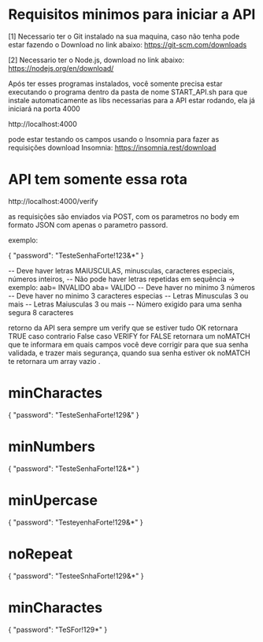 <!-- THIAGO TELES DE SOUZA - 14/01/2023 : 21:11 -->

# Requisitos minimos para iniciar a  API

[1] Necessario ter o Git instalado na sua maquina, caso não tenha pode estar fazendo o Download no link abaixo:
    https://git-scm.com/downloads

[2] Necessario ter o Node.js, download no link abaixo: 
    https://nodejs.org/en/download/

Após ter esses programas instalados, você somente precisa estar executando o programa dentro da pasta
de nome    START_API.sh   para que instale automaticamente as libs necessarias para a API estar rodando,
ela já iniciará  na porta 4000

http://localhost:4000

pode estar testando os campos usando o  Insomnia para fazer as requisições
download Insomnia:  https://insomnia.rest/download


<!-- ROTAS  -->
# API tem somente essa rota
http://localhost:4000/verify

as requisições são enviados via POST, com os parametros no body em formato JSON com apenas o parametro 
passord.

exemplo:

{
  "password": "TesteSenhaForte!123&*"
}


<!-- Exigências para validação da senha -->

-- Deve haver letras MAIUSCULAS, minusculas, caracteres especiais, números inteiros, 
-- Não pode haver letras repetidas em sequência -> exemplo:  aab= INVALIDO  aba= VALIDO
-- Deve haver no minimo 3 números
-- Deve haver no minimo 3 caracteres especias
-- Letras Minusculas 3 ou mais
-- Letras Maiusculas 3 ou mais
-- Número exigido para uma senha segura 8 caracteres


retorno da API sera sempre um verify  que se estiver tudo OK  retornara  TRUE  caso contrario  False
caso VERIFY for FALSE  retornara um noMATCH que te informara em quais campos você deve corrigir para
que sua senha validada, e  trazer mais segurança,  quando sua senha estiver ok
noMATCH te retornara um array vazio .

<!-- TESTES -->

# minCharactes
{
  "password": "TesteSenhaForte!129&"
}

# minNumbers
{
  "password": "TesteSenhaForte!12&*"
}

# minUpercase
{
  "password": "TesteyenhaForte!129&*"
}

# noRepeat
{
  "password": "TesteeSnhaForte!129&*"
}

# minCharactes
{
  "password": "TeSFor!129*"
}

